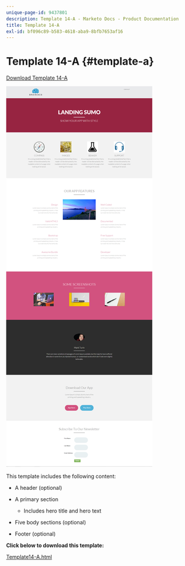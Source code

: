 ```yaml
---
unique-page-id: 9437801
description: Template 14-A - Marketo Docs - Product Documentation
title: Template 14-A
exl-id: bf096c89-b583-4618-aba9-8bfb7653af16
---
```

# Template 14-A {#template-a}

[Download Template 14-A](https://docs.marketo.com/download/attachments/9437801/template-14a.html?version=1&modificationdate=1438980173000&api=v2)

![](assets/image2015-8-11-15-3a9-3a52.png)

This template includes the following content:

* A header (optional)
* A primary section

    * Includes hero title and hero text

* Five body sections (optional)
* Footer (optional)

**Click below to download this template:**

[Template14-A.html](https://docs.marketo.com/download/attachments/9437801/template-14a.html?version=1&modificationdate=1438980173000&api=v2)
